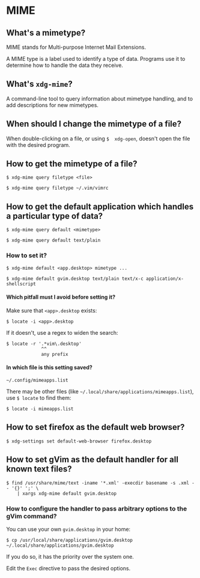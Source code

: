 # MIME
## What's a mimetype?

MIME stands for Multi-purpose Internet Mail Extensions.

A MIME type is a label used to identify a type of data.
Programs use it to determine how to handle the data they receive.

## What's `xdg-mime`?

A command-line  tool to query  information about  mimetype handling, and  to add
descriptions for new mimetypes.

## When should I change the mimetype of a file?

When double-clicking  on a file,  or using `$  xdg-open`, doesn't open  the file
with the desired program.

## How to get the mimetype of a file?

    $ xdg-mime query filetype <file>

    $ xdg-mime query filetype ~/.vim/vimrc

###
## How to get the default application which handles a particular type of data?

    $ xdg-mime query default <mimetype>

    $ xdg-mime query default text/plain

### How to set it?

    $ xdg-mime default <app.desktop> mimetype ...

    $ xdg-mime default gvim.desktop text/plain text/x-c application/x-shellscript

#### Which pitfall must I avoid before setting it?

Make sure that `<app>.desktop` exists:

    $ locate -i <app>.desktop

If it doesn't, use a regex to widen the search:

    $ locate -r '.*vim\.desktop'
                 ^^
                 any prefix

#### In which file is this setting saved?

    ~/.config/mimeapps.list

There may be other files (like `~/.local/share/applications/mimeapps.list`), use
`$ locate` to find them:

    $ locate -i mimeapps.list

###
## How to set firefox as the default web browser?

    $ xdg-settings set default-web-browser firefox.desktop

## How to set gVim as the default handler for all known text files?

    $ find /usr/share/mime/text -iname '*.xml' -execdir basename -s .xml -- '{}' ';' \
        | xargs xdg-mime default gvim.desktop

### How to configure the handler to pass arbitrary options to the gVim command?

You can use your own `gvim.desktop` in your home:

    $ cp /usr/local/share/applications/gvim.desktop ~/.local/share/applications/gvim.desktop

If you do so, it has the priority over the system one.

Edit the `Exec` directive to pass the desired options.

